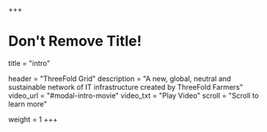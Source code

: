 +++
# Don't Remove Title!
title = "intro"

header = "ThreeFold Grid"
description = "A new, global, neutral and sustainable network of IT infrastructure created by ThreeFold Farmers"
video_url = "#modal-intro-movie"
video_txt = "Play Video"
scroll = "Scroll to learn more"

weight = 1
+++
